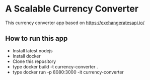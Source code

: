 # A Scalable Currency Converter

This currency converter app based on https://exchangeratesapi.io/

## How to run this app
- Install latest nodejs
- Install docker
- Clone this repository
- type docker build -t currency-converter .
- type docker run -p 8080:3000 -it currency-converter
